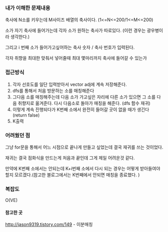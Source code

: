 ### 내가 이해한 문제내용

축사에 N소를 키우는데 M사이즈 배열의 축사이다. (1<=N<=200/1<=M<=200)

소가 자기 축사에 들어가는데 각자 소가 원하는 축사가 따로있다. (이런 경우는 광우병이라 생각한다.)

그리고 i 번째 소가 들어가고싶어하는 축사 숫자 / 축사 번호가 입력된다.

각자 취향을 최대한 맞춰서 넣어줄때 최대 몇마리까지 축사에 들어갈 수 있는가

###  접근방식

1. 각자 선호도를 일단 입력받아서 vector adj에 계속 저장해준다.
2. dfs를 통해서 처음 방문하는 소를 매칭해준다
3. 그다음 소를 매칭해주는데 다음 소가 가고싶은 자리에 다른 소가 있으면 그 소를 다음 취향지로 옮겨준다. 다시 다음소로 돌아가 매칭을 해준다. (dfs 함수 재귀)
4. 이렇게 계속 진행되다가 K번째 소에서 완전히 들어갈 곳이 없을 때가 생긴다 (return false)
5. K출력

### 어려웠던 점

그냥 for문을 통해서 어느 시점으로 끝나게 만들고 싶었는데 결국 재귀를 쓰는 것이었다.

재귀는 결국 점화식을 만드는게 처음과 끝인데 그게 제일 어려운것 같다.  

만약에 K번째 소에서는 안되는데 K+i번째 소에서 다시 되는 경우는 어떻게 받아들여야할지 모르겠다.(참고한 블로그에서는 K번째에서 안되면 매칭을 종료했다. )

### 복잡도

O(VE)



####  참고한 곳

http://jason9319.tistory.com/149 - 이분매칭





